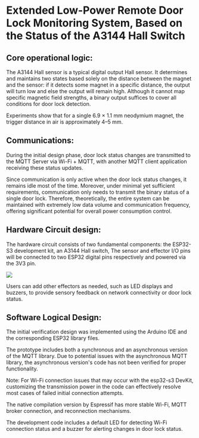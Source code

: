 # Extended Low-Power Remote Door Lock Monitoring System, Based on the Status of the A3144 Hall Switch


## Core operational logic:

The A3144 Hall sensor is a typical digital output Hall sensor. It determines and maintains two states based solely on the distance between the magnet and the sensor: if it detects some magnet in a specific distance, the output will turn low and else the output will remain high. Although it cannot map specific magnetic field strengths, a binary output suffices to cover all conditions for door lock detection.

Experiments show that for a single 6.9 × 1.1 mm neodymium magnet, the trigger distance in air is approximately 4–5 mm.


## Communications:

During the initial design phase, door lock status changes are transmitted to the MQTT Server via Wi-Fi + MQTT, with another MQTT client application receiving these status updates. 

Since communication is only active when the door lock status changes, it remains idle most of the time. Moreover, under minimal yet sufficient requirements, communication only needs to transmit the binary status of a single door lock. Therefore, theoretically, the entire system can be maintained with extremely low data volume and communication frequency, offering significant potential for overall power consumption control. 



## Hardware Circuit design:

The hardware circuit consists of two fundamental components: the ESP32-S3 development kit, an A3144 Hall switch, The sensor and effector I/O pins will be connected to two ESP32 digital pins respectively and powered via the 3V3 pin. 

![](C:\Users\Sprite\Desktop\IoT_dev\Hall_Sensor_Door_Locking\Schema.png)

Users can add other effectors as needed, such as LED displays and buzzers, to provide sensory feedback on network connectivity or door lock status.


## Software Logical Design: 
The initial verification design was implemented using the Arduino IDE and the corresponding ESP32 library files.

The prototype includes both a synchronous and an asynchronous version of the MQTT library. Due to potential issues with the asynchronous MQTT library, the asynchronous version's code has not been verified for proper functionality.

Note: For Wi-Fi connection issues that may occur with the esp32-s3 DevKit, customizing the transmission power in the code can effectively resolve most cases of failed initial connection attempts.

The native compilation version by Espressif has more stable Wi-Fi, MQTT broker connection, and reconnection mechanisms. 

The development code includes a default LED for detecting Wi-Fi connection status and a buzzer for alerting changes in door lock status. 







